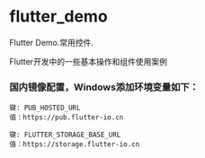 # flutter_demo

Flutter Demo.常用控件.

Flutter开发中的一些基本操作和组件使用案例


### 国内镜像配置，Windows添加环境变量如下：
    
	键: PUB_HOSTED_URL  
	值：https://pub.flutter-io.cn

	键: FLUTTER_STORAGE_BASE_URL  
	值：https://storage.flutter-io.cn


